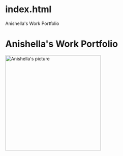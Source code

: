 # index.html
Anishella's Work Portfolio
<!DOCTYPE html>
<html lang="en-US">
<head>
    <meta charset="8">
    <title>Anishella's Portfolio</title>
</head>
<h1>Anishella's Work Portfolio</h1>
<img src=""C:\Users\ANISHELLA\OneDrive\Anishella\Documents\Codings\Udemy\Wed development project\Images\64170023.JPG"" height="300" alt="Anishella's picture">
